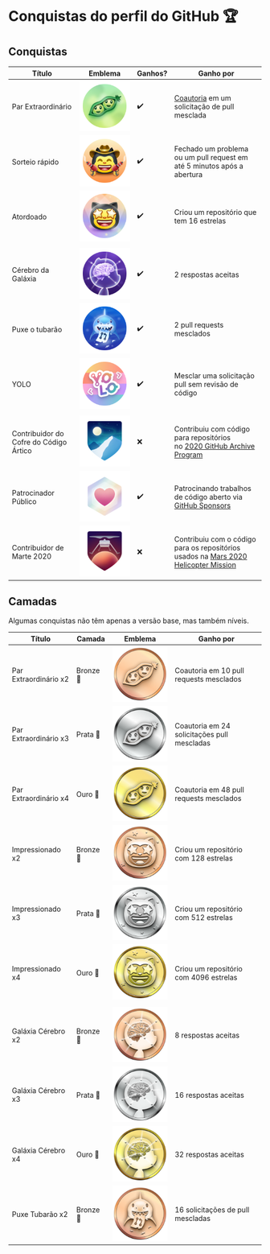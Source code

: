 # Conquistas do perfil do GitHub 🏆
## Conquistas

| Título                                 | Emblema                                                                                                            | Ganhos?                                              | Ganho por                                                                                                                                                                                     |
| -------------------------------------- | ------------------------------------------------------------------------------------------------------------------ | ---------------------------------------------------- | --------------------------------------------------------------------------------------------------------------------------------------------------------------------------------------------- |
| Par Extraordinário                     | ![Pair Extraordinaire Badge](/images/pair-extraordinaire-default.png)                                              | ✔️                                                    | [Coautoria](https://docs.github.com/pull-requests/committing-changes-to-your-project/creating-and-editing-commits/creating-a-commit-with-multiple-authors) em um solicitação de pull mesclada |
| Sorteio rápido                         | ![Distintivo do Quickdraw](/images/quickdraw-default.png)                                                          | ✔️                                                    | Fechado um problema ou um pull request em até 5 minutos após a abertura                                                                                                                       |
| Atordoado                              | ![Starstruck Badge](/images/starstruck-default.png)                                                                | ✔️                                                    | Criou um repositório que tem 16 estrelas                                                                                                                                                      |
|                                        |                                                                                                                    | <!-- esta linha vazia é intencional para separar --> |
| Cérebro da Galáxia                     | ![Galaxy Brain Badge](/images/galaxy-brain-default.png)                                                            | ✔️                                                    | 2 respostas aceitas                                                                                                                                                                           |
| Puxe o tubarão                         | ![Pull Shark Badge](/images/pull-shark-default.png)                                                                | ✔️                                                    | 2 pull requests mesclados                                                                                                                                                                     |
| YOLO                                   | ![YOLO Badge](/images/yolo-default.png)                                                                            | ✔️                                                    | Mesclar uma solicitação pull sem revisão de código                                                                                                                                            |
|                                        |                                                                                                                    | <!-- esta linha vazia é intencional para separar --> |
| Contribuidor do Cofre do Código Ártico | ![Distintivo de Conquista de Contribuidor do Arctic Code Vault](/images/arctic-code-vault-contributor-default.png) | ❌                                                    | Contribuiu com código para repositórios no [2020 GitHub Archive Program](https://archiveprogram.github.com/)                                                                                  |
| Patrocinador Público                   | ![Distintivo de conquista de patrocinador do GitHub](/images/public-sponsor-default.png)                           | ✔️                                                    | Patrocinando trabalhos de código aberto via [GitHub Sponsors](https://github.com/sponsors)                                                                                                    |
| Contribuidor de Marte 2020             | ![Distintivo de Conquista de Colaborador de Helicóptero da Mars 2020](/images/mars-2020-contributor-default.png)   | ❌                                                    | Contribuiu com o código para os repositórios usados ​​na [Mars 2020 Helicopter Mission](https://github.com/readme/nasa-ingenuity-helicopter)                                                  |

## Camadas

Algumas conquistas não têm apenas a versão base, mas também níveis.

| Título                | Camada   | Emblema                                                                                                               | Ganho por                                   |
| --------------------- | -------- | --------------------------------------------------------------------------------------------------------------------- | ------------------------------------------- |
| Par Extraordinário x2 | Bronze 🥉 | <img alt="Pair Extraordinaire Bronze Badge" src="/images/tiers/pair-extraordinaire-bronze.png" style="width: 180px;"> | Coautoria em 10 pull requests mesclados     |
| Par Extraordinário x3 | Prata 🥈  | <img alt="Pair Extraordinaire Silver Badge" src="/images/tiers/pair-extraordinaire-silver.png" style="width: 180px;"> | Coautoria em 24 solicitações pull mescladas |
| Par Extraordinário x4 | Ouro 🥇   | <img alt="Pair Extraordinaire Gold Badge" src="/images/tiers/pair-extraordinaire-gold.png" style="width: 180px;">     | Coautoria em 48 pull requests mesclados     |
| Impressionado x2      | Bronze 🥉 | <img alt="Distintivo de Bronze Starstruck" src="/images/tiers/starstruck-bronze.png" style="width: 180px;">           | Criou um repositório com 128 estrelas       |
| Impressionado x3      | Prata 🥈  | <img alt="Starstruck Silver Badge" src="/images/tiers/starstruck-silver.png" style="width: 180px;">                   | Criou um repositório com 512 estrelas       |
| Impressionado x4      | Ouro 🥇   | <img alt="Distintivo Dourado Starstruck" src="/images/tiers/starstruck-gold.png" style="width: 180px;">               | Criou um repositório com 4096 estrelas      |
|                       |          | <!-- esta linha vazia é intencional para separar -->                                                                  |
| Galáxia Cérebro x2    | Bronze 🥉 | <img alt="Galaxy Brain Bronze Badge" src="/images/tiers/galaxy-brain-bronze.png" style="width: 180px;">               | 8 respostas aceitas                         |
| Galáxia Cérebro x3    | Prata 🥈  | <img alt="Galaxy Brain Silver Badge" src="/images/tiers/galaxy-brain-silver.png" style="width: 180px;">               | 16 respostas aceitas                        |
| Galáxia Cérebro x4    | Ouro 🥇   | <img alt="Galaxy Brain Gold Badge" src="/images/tiers/galaxy-brain-gold.png" style="width: 180px;">                   | 32 respostas aceitas                        |
| Puxe Tubarão x2       | Bronze 🥉 | <img alt="Pull Shark Bronze Badge" src="/images/tiers/pull-shark-bronze.png" style="width: 180px;">                   | 16 solicitações de pull mescladas           |